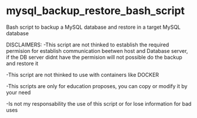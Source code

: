 # mysql_backup_restore_bash_script
Bash script to backup a MySQL database and restore in a target MySQL database

DISCLAIMERS:
-This script are not thinked to establish the required permision for establish communication beetwen host and Database server, if the DB server didnt have the permision will not possible do the backup and restore it

-This script are not thinked to use with containers like DOCKER

-This scripts are only for education proposes, you can copy or modify it by your need

-Is not my responsability the use of this script or for lose information for bad uses